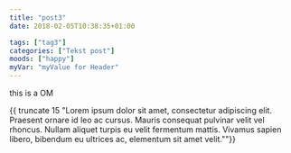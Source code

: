 ```yaml
---
title: "post3"
date: 2018-02-05T10:38:35+01:00

tags: ["tag3"]
categories: ["Tekst post"]
moods: ["happy"]
myVar: "myValue for Header"
---
```


this is a OM

{{ truncate 15 "Lorem ipsum dolor sit amet, consectetur adipiscing elit. Praesent ornare id leo ac cursus. Mauris consequat pulvinar velit vel rhoncus. Nullam aliquet turpis eu velit fermentum mattis. Vivamus sapien libero, bibendum eu ultrices ac, elementum sit amet velit.""}}
